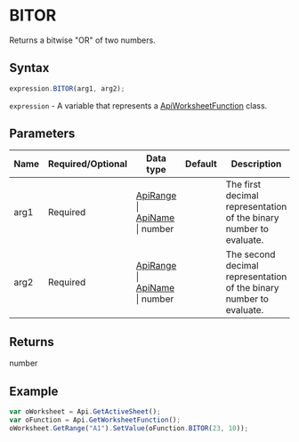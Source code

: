 # BITOR

Returns a bitwise "OR" of two numbers.

## Syntax

```javascript
expression.BITOR(arg1, arg2);
```

`expression` - A variable that represents a [ApiWorksheetFunction](../ApiWorksheetFunction.md) class.

## Parameters

| **Name** | **Required/Optional** | **Data type** | **Default** | **Description** |
| ------------- | ------------- | ------------- | ------------- | ------------- |
| arg1 | Required | [ApiRange](../../ApiRange/ApiRange.md) \| [ApiName](../../ApiName/ApiName.md) \| number |  | The first decimal representation of the binary number to evaluate. |
| arg2 | Required | [ApiRange](../../ApiRange/ApiRange.md) \| [ApiName](../../ApiName/ApiName.md) \| number |  | The second decimal representation of the binary number to evaluate. |

## Returns

number

## Example



```javascript
var oWorksheet = Api.GetActiveSheet();
var oFunction = Api.GetWorksheetFunction();
oWorksheet.GetRange("A1").SetValue(oFunction.BITOR(23, 10));
```
